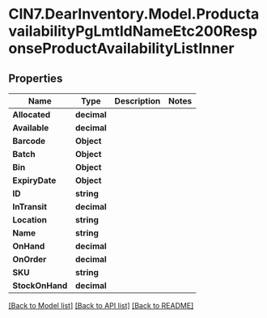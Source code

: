 # CIN7.DearInventory.Model.ProductavailabilityPgLmtIdNameEtc200ResponseProductAvailabilityListInner

## Properties

| Name            | Type        | Description | Notes |
| --------------- | ----------- | ----------- | ----- |
| **Allocated**   | **decimal** |             |
| **Available**   | **decimal** |             |
| **Barcode**     | **Object**  |             |
| **Batch**       | **Object**  |             |
| **Bin**         | **Object**  |             |
| **ExpiryDate**  | **Object**  |             |
| **ID**          | **string**  |             |
| **InTransit**   | **decimal** |             |
| **Location**    | **string**  |             |
| **Name**        | **string**  |             |
| **OnHand**      | **decimal** |             |
| **OnOrder**     | **decimal** |             |
| **SKU**         | **string**  |             |
| **StockOnHand** | **decimal** |             |

[[Back to Model list]](../README.md#documentation-for-models) [[Back to API list]](../README.md#documentation-for-api-endpoints) [[Back to README]](../README.md)

